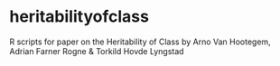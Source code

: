 # heritabilityofclass
R scripts for paper on the Heritability of Class by Arno Van Hootegem, Adrian Farner Rogne &amp; Torkild Hovde Lyngstad
